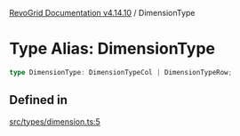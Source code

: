 [RevoGrid Documentation v4.14.10](README.md) / DimensionType

# Type Alias: DimensionType

```ts
type DimensionType: DimensionTypeCol | DimensionTypeRow;
```

## Defined in

[src/types/dimension.ts:5](https://github.com/revolist/revogrid/blob/f8d663f4e4ad146b94baf570f65efe48aaaeae09/src/types/dimension.ts#L5)
